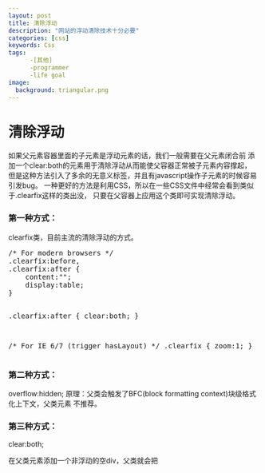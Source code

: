 ```yaml
---
layout: post
title: 清除浮动
description: "网站的浮动清除技术十分必要"
categories: [css]
keywords: Css
tags: 
      -[其他]
      -programmer
      -life goal
image:
  background: triangular.png
---
```

<h1>清除浮动</h1>
<p>如果父元素容器里面的子元素是浮动元素的话，我们一般需要在父元素闭合前
添加一个clear:both的元素用于清除浮动从而能使父容器正常被子元素内容撑起，
但是这种方法引入了多余的无意义标签，并且有javascript操作子元素的时候容易引发bug。
一种更好的方法是利用CSS，所以在一些CSS文件中经常会看到类似于.clearfix这样的类出没，
只要在父容器上应用这个类即可实现清除浮动。</p>
<h3>第一种方式：</h3>
<p>clearfix类，目前主流的清除浮动的方式。
<pre>
/* For modern browsers */
.clearfix:before,
.clearfix:after {
    content:"";
    display:table;
}

.clearfix:after {
    clear:both;
}

/* For IE 6/7 (trigger hasLayout) */
.clearfix {
    zoom:1;
}
</pre>
<h3>第二种方式：</h3>
overflow:hidden;
原理：父类会触发了BFC(block formatting context)块级格式化上下文，父类元素
不推荐。
<h3>第三种方式：</h3>
clear:both;
<p>在父类元素添加一个非浮动的空div，父类就会把</p>

